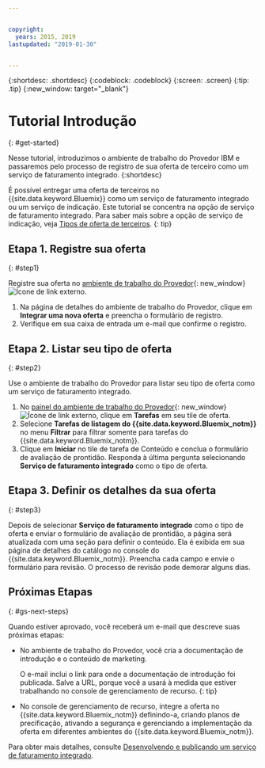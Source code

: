 ```yaml
---


copyright:
  years: 2015, 2019
lastupdated: "2019-01-30"


---
```


{:shortdesc: .shortdesc}
{:codeblock: .codeblock}
{:screen: .screen}
{:tip: .tip}
{:new_window: target="_blank"}

# Tutorial Introdução
{: #get-started}

Nesse tutorial, introduzimos o ambiente de trabalho do Provedor IBM e passaremos pelo processo de registro de sua oferta de terceiro como um serviço de faturamento integrado.
{:shortdesc}

É possível entregar uma oferta de terceiros no {{site.data.keyword.Bluemix}} como um serviço de faturamento integrado ou um serviço de indicação. Este tutorial se concentra na opção de serviço de faturamento integrado. Para saber mais sobre a opção de serviço de indicação, veja [Tipos de oferta de terceiros](/docs/third-party?topic=third-party-offering-types#offering-types).
{: tip}

## Etapa 1. Registre sua oferta
{: #step1}

Registre sua oferta no [ambiente de trabalho do Provedor](https://www.ibm.com/marketplace/workbench/){: new_window} ![Ícone de link externo](../icons/launch-glyph.svg "Ícone de link externo").

1. Na página de detalhes do ambiente de trabalho do Provedor, clique em **Integrar uma nova oferta** e preencha o formulário de registro.
2. Verifique em sua caixa de entrada um e-mail que confirme o registro.

## Etapa 2. Listar seu tipo de oferta
{: #step2}

Use o ambiente de trabalho do Provedor para listar seu tipo de oferta como um serviço de faturamento integrado.

1. No [painel do ambiente de trabalho do Provedor](https://www.ibm.com/marketplace/workbench/provider/dashboard){: new_window} ![Ícone de link externo](../icons/launch-glyph.svg "Ícone de link externo"), clique em **Tarefas** em seu tile de oferta.
2. Selecione **Tarefas de listagem do {{site.data.keyword.Bluemix_notm}}** no menu **Filtrar** para filtrar somente para tarefas do {{site.data.keyword.Bluemix_notm}}.
3. Clique em **Iniciar** no tile de tarefa de Conteúdo e conclua o formulário de avaliação de prontidão. Responda à última pergunta selecionando **Serviço de faturamento integrado** como o tipo de oferta.

## Etapa 3. Definir os detalhes da sua oferta
{: #step3}

Depois de selecionar **Serviço de faturamento integrado** como o tipo de oferta e enviar o formulário
de avaliação de prontidão, a página será atualizada com uma seção para definir o conteúdo. Ela é exibida em sua página de detalhes do catálogo no console do {{site.data.keyword.Bluemix_notm}}. Preencha cada campo e envie o formulário para revisão. O processo de revisão pode demorar alguns dias.

## Próximas Etapas
{: #gs-next-steps}

Quando estiver aprovado, você receberá um e-mail que descreve suas próximas etapas:

* No ambiente de trabalho do Provedor, você cria a documentação de introdução e o conteúdo de marketing.

  O e-mail inclui o link para onde a documentação de introdução foi publicada. Salve a URL, porque você a usará à medida que estiver trabalhando no console de gerenciamento de recurso. 
  {: tip}

* No console de gerenciamento de recurso, integre a oferta no {{site.data.keyword.Bluemix_notm}} definindo-a, criando
planos de precificação, ativando a segurança e gerenciando a implementação da oferta em diferentes ambientes do {{site.data.keyword.Bluemix_notm}}. 

Para obter mais detalhes, consulte [Desenvolvendo e publicando um serviço de faturamento integrado](/docs/third-party?topic=third-party-overview#overview). 
